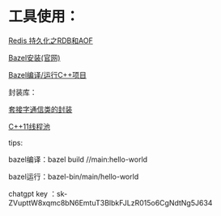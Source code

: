 # 工具使用：

[Redis 持久化之RDB和AOF](https://www.cnblogs.com/itdragon/p/7906481.html)

[Bazel安装(官网)](https://bazel.build/start)

[Bazel编译/运行C++项目](https://blog.csdn.net/elaine_bao/article/details/78668657)

封装库：

[套接字通信类的封装](https://subingwen.cn/linux/socket-class/)

[C++11线程池](https://blog.csdn.net/a17633463606/article/details/121234441?utm_medium=distribute.pc_relevant.none-task-blog-2~default~baidujs_title~default-1-121234441-blog-83475597.pc_relevant_multi_platform_whitelistv1_exp2&spm=1001.2101.3001.4242.2&utm_relevant_index=4)

tips:

bazel编译：bazel build //main:hello-world

bazel运行：bazel-bin/main/hello-world

chatgpt key ：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